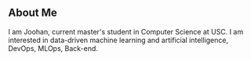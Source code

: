 ## About Me

I am Joohan, current master's student in Computer Science at USC. I am interested in data-driven machine learning and artificial intelligence, DevOps, MLOps, Back-end.
